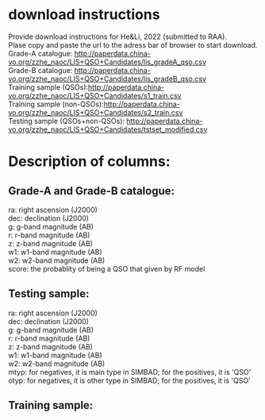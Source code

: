 # download instructions
Provide download instructions for He&amp;Li, 2022 (submitted to RAA).         
Plase copy and paste the url to the adress bar of browser to start download.                           
Grade-A catalogue: http://paperdata.china-vo.org/zzhe_naoc/LIS+QSO+Candidates/lis_gradeA_qso.csv                      
Grade-B catalogue: http://paperdata.china-vo.org/zzhe_naoc/LIS+QSO+Candidates/lis_gradeB_qso.csv                             
Training sample (QSOs):http://paperdata.china-vo.org/zzhe_naoc/LIS+QSO+Candidates/s1_train.csv                               
Training sample (non-QSOs):http://paperdata.china-vo.org/zzhe_naoc/LIS+QSO+Candidates/s2_train.csv                               
Testing sample (QSOs+non-QSOs): http://paperdata.china-vo.org/zzhe_naoc/LIS+QSO+Candidates/tstset_modified.csv                     

# Description of columns:
         
## Grade-A and Grade-B catalogue:
         
ra:     right ascension (J2000)         
dec:    declination (J2000)         
g:      g-band magnitude (AB)         
r:      r-band magnitude (AB)         
z:      z-band magnitude (AB)         
w1:     w1-band magnitude (AB)         
w2:     w2-band magnitude (AB)         
score:  the probablity of being a QSO that given by RF model         
         
## Testing sample:         
         
ra:     right ascension (J2000)         
dec:    declination (J2000)         
g:      g-band magnitude (AB)         
r:      r-band magnitude (AB)         
z:      z-band magnitude (AB)         
w1:     w1-band magnitude (AB)         
w2:     w2-band magnitude (AB)                 
mtyp:   for negatives, it is main type in SIMBAD; for the positives, it is 'QSO'                 
otyp:   for negatives, it is other type in SIMBAD; for the positives, it is 'QSO'
            
## Training sample:         
         


